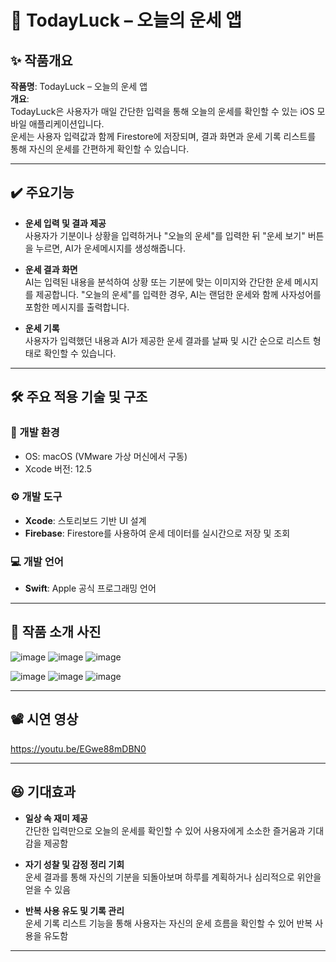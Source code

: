 # 🌟 TodayLuck – 오늘의 운세 앱

## ✨ 작품개요  
**작품명**: TodayLuck – 오늘의 운세 앱  
**개요**:  
TodayLuck은 사용자가 매일 간단한 입력을 통해 오늘의 운세를 확인할 수 있는 iOS 모바일 애플리케이션입니다.  
운세는 사용자 입력값과 함께 Firestore에 저장되며, 결과 화면과 운세 기록 리스트를 통해 자신의 운세를 간편하게 확인할 수 있습니다.

---

## ✔️ 주요기능  

- **운세 입력 및 결과 제공**  
  사용자가 기분이나 상황을 입력하거나 "오늘의 운세"를 입력한 뒤 "운세 보기" 버튼을 누르면, AI가   운세메시지를 생성해줍니다.

- **운세 결과 화면**  
  AI는 입력된 내용을 분석하여 상황 또는 기분에 맞는 이미지와 간단한 운세 메시지를 제공합니다.
  "오늘의 운세"를 입력한 경우, AI는 랜덤한 운세와 함께 사자성어를 포함한 메시지를 출력합니다.

- **운세 기록**  
  사용자가 입력했던 내용과 AI가 제공한 운세 결과를 날짜 및 시간 순으로 리스트 형태로 확인할 수
  있습니다.


---

## 🛠️ 주요 적용 기술 및 구조  

### 📱 개발 환경  
- OS: macOS (VMware 가상 머신에서 구동)   
- Xcode 버전: 12.5 

### ⚙️ 개발 도구  
- **Xcode**: 스토리보드 기반 UI 설계  
- **Firebase**: Firestore를 사용하여 운세 데이터를 실시간으로 저장 및 조회

### 💻 개발 언어  
- **Swift**: Apple 공식 프로그래밍 언어

---

## 🎥 작품 소개 사진

![image](https://github.com/user-attachments/assets/24014f33-562f-43d8-b4cc-4694f60fb5d1)
![image](https://github.com/user-attachments/assets/d5a8502d-2d48-462a-b31a-9b922dca5c4d)
![image](https://github.com/user-attachments/assets/0e4a6ac4-abe8-4290-9c9c-5d98b5fe0503)

![image](https://github.com/user-attachments/assets/c657061e-8bb1-4560-82d9-f71aac6492ae)
![image](https://github.com/user-attachments/assets/36da6471-5e44-4a1e-a008-46d77f79a893)
![image](https://github.com/user-attachments/assets/90db3601-d00a-4d10-acc6-71314cefd7ca)

---

## 📽️ 시연 영상  
https://youtu.be/EGwe88mDBN0

---

## 😆 기대효과  

- **일상 속 재미 제공**  
  간단한 입력만으로 오늘의 운세를 확인할 수 있어 사용자에게 소소한 즐거움과 기대감을 제공함

- **자기 성찰 및 감정 정리 기회**  
  운세 결과를 통해 자신의 기분을 되돌아보며 하루를 계획하거나 심리적으로 위안을 얻을 수 있음

- **반복 사용 유도 및 기록 관리**  
  운세 기록 리스트 기능을 통해 사용자는 자신의 운세 흐름을 확인할 수 있어 반복 사용을 유도함

---

